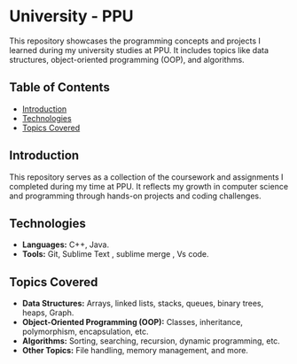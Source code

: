 # University - PPU

This repository showcases the programming concepts and projects I learned during my university studies at PPU. It includes topics like data structures, object-oriented programming (OOP), and algorithms.

## Table of Contents
- [Introduction](#introduction)
- [Technologies](#technologies)
- [Topics Covered](#topics-covered)

## Introduction
This repository serves as a collection of the coursework and assignments I completed during my time at PPU. It reflects my growth in computer science and programming through hands-on projects and coding challenges.

## Technologies
- **Languages:** C++, Java.
- **Tools:** Git, Sublime Text , sublime merge , Vs code.

## Topics Covered
- **Data Structures:** Arrays, linked lists, stacks, queues, binary trees, heaps, Graph.
- **Object-Oriented Programming (OOP):** Classes, inheritance, polymorphism, encapsulation, etc.
- **Algorithms:** Sorting, searching, recursion, dynamic programming, etc.
- **Other Topics:** File handling, memory management, and more.